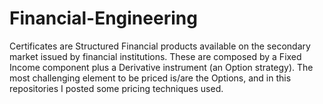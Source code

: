 # Financial-Engineering
Certificates are Structured Financial products available on the secondary market issued by financial institutions. These are composed by a Fixed Income component plus a Derivative instrument (an Option strategy). The most challenging element to be priced is/are the Options, and in this repositories I posted some pricing techniques used.
